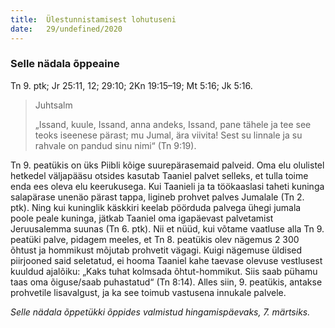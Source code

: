 ```yaml
---
title:  Ülestunnistamisest lohutuseni
date:   29/undefined/2020
---
```


### Selle nädala õppeaine
Tn 9. ptk; Jr 25:11, 12; 29:10; 2Kn 19:15–19; Mt 5:16; Jk 5:16.

> <p>Juhtsalm</p>
> „Issand, kuule, Issand, anna andeks, Issand, pane tähele ja tee see teoks iseenese pärast; mu Jumal, ära viivita! Sest su linnale ja su rahvale on pandud sinu nimi“ (Tn 9:19).

Tn 9. peatükis on üks Piibli kõige suurepärasemaid palveid. Oma elu olulistel hetkedel väljapääsu otsides kasutab Taaniel palvet selleks, et tulla toime enda ees oleva elu keerukusega. Kui Taanieli ja ta töökaaslasi taheti kuninga salapärase unenäo pärast tappa, ligineb prohvet palves Jumalale (Tn 2. ptk). Ning kui kuninglik käskkiri keelab pöörduda palvega ühegi jumala poole peale kuninga, jätkab Taaniel oma igapäevast palvetamist Jeruusalemma suunas (Tn 6. ptk). Nii et nüüd, kui võtame vaatluse alla Tn 9. peatüki palve, pidagem meeles, et Tn 8. peatükis olev nägemus 2 300 õhtust ja hommikust mõjutab prohvetit vägagi. Kuigi nägemuse üldised piirjooned said seletatud, ei hooma Taaniel kahe taevase olevuse vestlusest kuuldud ajalõiku: „Kaks tuhat kolmsada õhtut-hommikut. Siis saab pühamu taas oma õiguse/saab puhastatud“ (Tn 8:14). Alles siin, 9. peatükis, antakse prohvetile lisavalgust, ja ka see toimub vastusena innukale palvele.

_Selle nädala õppetükki õppides valmistud hingamispäevaks, 7. märtsiks._
